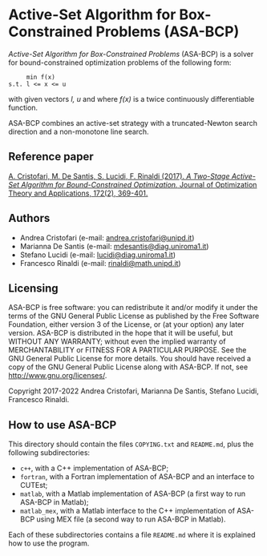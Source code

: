 # Active-Set Algorithm for Box-Constrained Problems (ASA-BCP)

_Active-Set Algorithm for Box-Constrained Problems_ (ASA-BCP) is a solver for bound-constrained
optimization problems of the following form:

         min f(x)
    s.t. l <= x <= u

with given vectors _l, u_ and where _f(x)_ is a twice continuously differentiable function.

ASA-BCP combines an active-set strategy with a truncated-Newton search direction and a non-monotone line search.

## Reference paper

[A. Cristofari, M. De Santis, S. Lucidi, F. Rinaldi (2017). _A Two-Stage Active-Set Algorithm for Bound-Constrained Optimization._
Journal of Optimization Theory and Applications, 172(2), 369-401.](https://link.springer.com/article/10.1007/s10957-016-1024-9)

## Authors

* Andrea Cristofari (e-mail: [andrea.cristofari@unipd.it](mailto:andrea.cristofari@unipd.it))
* Marianna De Santis (e-mail: [mdesantis@diag.uniroma1.it](mailto:mdesantis@diag.uniroma1.it))
* Stefano Lucidi (e-mail: [lucidi@diag.uniroma1.it](mailto:lucidi@diag.uniroma1.it))
* Francesco Rinaldi (e-mail: [rinaldi@math.unipd.it](mailto:rinaldi@math.unipd.it))

## Licensing

ASA-BCP is free software: you can redistribute it and/or modify
it under the terms of the GNU General Public License as published by
the Free Software Foundation, either version 3 of the License, or
(at your option) any later version.
ASA-BCP is distributed in the hope that it will be useful,
but WITHOUT ANY WARRANTY; without even the implied warranty of
MERCHANTABILITY or FITNESS FOR A PARTICULAR PURPOSE. See the
GNU General Public License for more details.
You should have received a copy of the GNU General Public License
along with ASA-BCP. If not, see <http://www.gnu.org/licenses/>.

Copyright 2017-2022 Andrea Cristofari, Marianna De Santis,
Stefano Lucidi, Francesco Rinaldi.

## How to use ASA-BCP

This directory should contain the files `COPYING.txt` and `README.md`,
plus the following subdirectories:

* `c++`, with a C++ implementation of ASA-BCP;
* `fortran`, with a Fortran implementation of ASA-BCP and an interface to
  CUTEst;
* `matlab`, with a Matlab implementation of ASA-BCP (a first way to run
  ASA-BCP in Matlab);
* `matlab_mex`, with a Matlab interface to the C++ implementation of
  ASA-BCP using MEX file (a second way to run ASA-BCP in Matlab).

Each of these subdirectories contains a file `README.md` where it is explained how to use the program.
